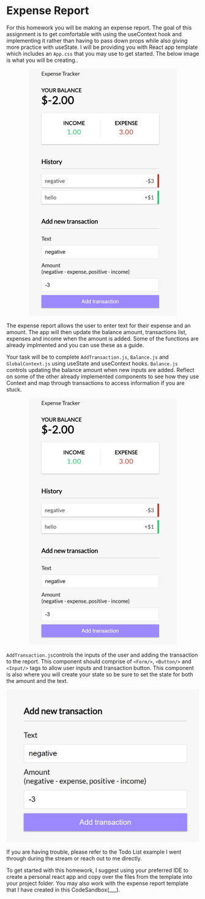 # Expense Report
For this homework you will be making an expense report. The goal of this assignment is to get comfortable with using the useContext hook and implementing it rather than having to pass down props while also giving more practice with useState. I will be providing you with React app template which includes an `App.css` that you may use to get started. The below image is what you will be creating..

<p align="center">
  <img src="https://github.com/bitprj/Bitcamp-React/blob/master/week3/homework/issue/images/expense-report-picture.png" alt="expense-report"/>
</p>

The expense report allows the user to enter text for their expense and an amount. The app will then update the balance amount, transactions list, expenses and income when the amount is added. Some of the functions are already implmented and you can use these as a guide. 

Your task will be to complete `AddTransaction.js`, `Balance.js` and `GlobalContext.js` using useState and useContext hooks. 
`Balance.js` controls updating the balance amount when new inputs are added. Reflect on some of the other already implemented components to see how they use Context and map through transactions to access information if you are stuck. 

<p align="center">
  <img src="https://github.com/bitprj/Bitcamp-React/blob/master/week3/homework/issue/images/balance-image.png" alt="balance"/>
</p>

`AddTransaction.js`controls the inputs of the user and adding the transaction to the report. This component should comprise of `<Form/>`, `<Button/>` and `<Input/>` tags to allow user inputs and transaction button. This component is also where you will create your state so be sure to set the state for both the amount and the text. 

<p align="center">
  <img src="https://github.com/bitprj/Bitcamp-React/blob/master/week3/homework/issue/images/add-transaction.png" alt="addTransaction"/>
</p>

If you are having trouble, please refer to the Todo List example I went through during the stream or reach out to me directly. 

To get started with this homework, I suggest using your preferred IDE to create a personal react app and copy over the files from the template into your project folder. You may also work with the expense report template that I have created in this CodeSandbox(___).
